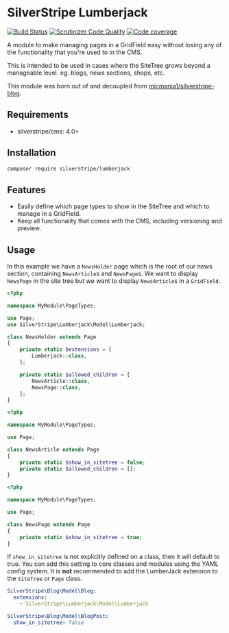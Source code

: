 # SilverStripe Lumberjack

[![Build Status](https://travis-ci.org/silverstripe/silverstripe-lumberjack.svg?branch=master)](https://travis-ci.org/silverstripe/silverstripe-lumberjack)
[![Scrutinizer Code Quality](https://scrutinizer-ci.com/g/silverstripe/silverstripe-lumberjack/badges/quality-score.png?b=master)](https://scrutinizer-ci.com/g/silverstripe/silverstripe-lumberjack/?branch=master)
[![Code coverage](https://codecov.io/gh/silverstripe/silverstripe-lumberjack/branch/master/graph/badge.svg)](https://codecov.io/gh/silverstripe/silverstripe-lumberjack)

A module to make managing pages in a GridField easy without losing any of the functionality that you're used to in the CMS.

This is intended to be used in cases where the SiteTree grows beyond a manageable level. eg. blogs, news sections, shops, etc.

This module was born out of and decoupled from [micmania1/silverstripe-blog](https://github.com/micmania1/silverstripe-blogger).

## Requirements

* silverstripe/cms: 4.0+

## Installation

```bash
composer require silverstripe/lumberjack
```

## Features

* Easily define which page types to show in the SiteTree and which to manage in a GridField.
* Keep all functionality that comes with the CMS, including versioning and preview.

## Usage

In this example we have a `NewsHolder` page which is the root of our news section, containing `NewsArticle`s and
`NewsPage`s. We want to display `NewsPage` in the site tree but we want to display `NewsArticle`s in a `GridField`.

```php
<?php

namespace MyModule\PageTypes;

use Page;
use SilverStripe\Lumberjack\Model\Lumberjack;

class NewsHolder extends Page
{
    private static $extensions = [
        Lumberjack::class,
    ];

    private static $allowed_children = [
        NewsArticle::class,
        NewsPage::class,
    ];
}
```

```php
<?php

namespace MyModule\PageTypes;

use Page;

class NewsArticle extends Page
{
    private static $show_in_sitetree = false;
    private static $allowed_children = [];
}
```

```php
<?php

namespace MyModule\PageTypes;

use Page;

class NewsPage extends Page
{
    private static $show_in_sitetree = true;
}
```

If `show_in_sitetree` is not explicitly defined on a class, then it will default to true. You can add this setting to
core classes and modules using the YAML config system. It is **not** recommended to add the LumberJack extension to
the `SiteTree` or `Page` class.


```yaml
SilverStripe\Blog\Model\Blog:
  extensions:
    - SilverStripe\Lumberjack\Model\Lumberjack

SilverStripe\Blog\Model\BlogPost:
  show_in_sitetree: false
```
